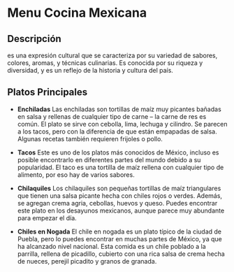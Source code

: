 # Menu Cocina Mexicana

## Descripción
 es una expresión cultural que se caracteriza por su variedad de sabores, colores, aromas, y técnicas culinarias. Es conocida por su riqueza y diversidad, y es un reflejo de la historia y cultura del país. 

 ## Platos Principales

 - **Enchiladas**
Las enchiladas son tortillas de maíz muy picantes bañadas en salsa y rellenas de cualquier tipo de carne – la carne de res es común. El plato se sirve con cebolla, lima, lechuga y cilindro. Se parecen a los tacos, pero con la diferencia de que están empapadas de salsa. Algunas recetas también requieren frijoles o pollo.

-  **Tacos**
Este es uno de los platos más conocidos de México, incluso es posible encontrarlo en diferentes partes del mundo debido a su popularidad. El taco es una tortilla de maíz rellena con cualquier tipo de alimento, por eso hay de varios sabores.

- **Chilaquiles**
Los chilaquiles son pequeñas tortillas de maíz triangulares que tienen una salsa picante hecha con chiles rojos o verdes. Además, se agregan crema agria, cebollas, huevos y queso. Puedes encontrar este plato en los desayunos mexicanos, aunque parece muy abundante para empezar el día.

- **Chiles en Nogada**
El chile en nogada es un plato típico de la ciudad de Puebla, pero lo puedes encontrar en muchas partes de México, ya que ha alcanzado nivel nacional. Esta comida es un chile poblado a la parrilla, rellena de picadillo, cubierto con una rica salsa de crema hecha de nueces, perejil picadito y granos de granada.
